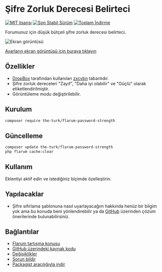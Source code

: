 # Şifre Zorluk Derecesi Belirteci

[![MIT lisansı](https://img.shields.io/badge/license-MIT-blue.svg)](https://github.com/the-turk/flarum-password-strength/blob/master/LICENSE) [![Son Stabil Sürüm](https://img.shields.io/packagist/v/the-turk/flarum-password-strength.svg)](https://packagist.org/packages/the-turk/flarum-password-strength) [![Toplam İndirme](https://img.shields.io/packagist/dt/the-turk/flarum-password-strength.svg)](https://packagist.org/packages/the-turk/flarum-password-strength)

Forumunuz için düşük bütçeli şifre zorluk derecesi belirteci.

![Ekran görüntüsü](https://i.imgur.com/j4QErvP.gif)

[Ayarların ekran görüntüsü için buraya tıklayın](https://i.ibb.co/r5ftZRb/ps-Settings.png)

## Özellikler

- [DropBox](https://github.com/dropbox) tarafından kullanılan [zxcvbn](https://github.com/dropbox/zxcvbn) tabanlıdır.
- Şifre zorluk dereceleri "Zayıf", "Daha iyi olabilir" ve "Güçlü" olarak etiketlendirilmiştir.
- Görüntüleme modu değiştirilebilir.

## Kurulum

```bash
composer require the-turk/flarum-password-strength
```

## Güncelleme

```bash
composer update the-turk/flarum-password-strength
php flarum cache:clear
```

## Kullanım

Eklentiyi aktif edin ve istediğiniz biçimde özelleştirin.

## Yapılacaklar

- Şifre sıfırlama şablonuna nasıl uyarlayacağım hakkında henüz bir bilgim yok ama bu konuda beni yönlendirebilir ya da [GitHub](https://github.com/the-turk/flarum-password-strength) üzerinden çözüm önerilerinde bulunabilirsiniz.

## Bağlantılar

- [Flarum tartışma konusu](https://discuss.flarum.org/d/22624-password-strength-indicator)
- [GitHub üzerindeki kaynak kodu](https://github.com/the-turk/flarum-password-strength)
- [Değişiklikler](https://github.com/the-turk/flarum-password-strength/blob/master/CHANGELOG.md)
- [Sorun bildir](https://github.com/the-turk/flarum-password-strength/issues)
- [Packagist aracılığıyla indir](https://packagist.org/packages/the-turk/flarum-password-strength)
